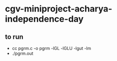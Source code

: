 # cgv-miniproject-acharya-independence-day

## to run

- cc pgrm.c -o pgrm -lGL -lGLU -lgut -lm
- ./pgrm.out
